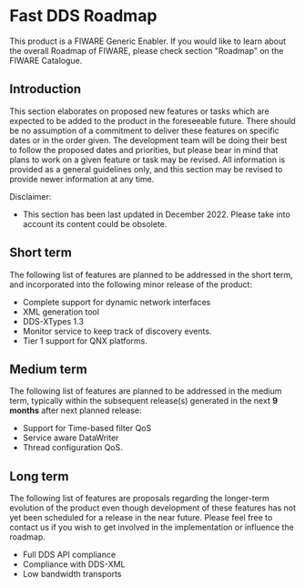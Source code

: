# Fast DDS Roadmap

This product is a FIWARE Generic Enabler.
If you would like to learn about the overall Roadmap of FIWARE, please check section "Roadmap" on the FIWARE Catalogue.

## Introduction

This section elaborates on proposed new features or tasks which are expected to be added to the product in the
foreseeable future.
There should be no assumption of a commitment to deliver these features on specific dates or in the order given.
The development team will be doing their best to follow the proposed dates and priorities, but please bear in mind
that plans to work on a given feature or task may be revised.
All information is provided as a general guidelines only, and this section may be revised to provide newer information
at any time.

Disclaimer:

* This section has been last updated in December 2022.
  Please take into account its content could be obsolete.

## Short term

The following list of features are planned to be addressed in the short term, and incorporated into the following
minor release of the product:

* Complete support for dynamic network interfaces
* XML generation tool
* DDS-XTypes 1.3
* Monitor service to keep track of discovery events.
* Tier 1 support for QNX platforms.

## Medium term

The following list of features are planned to be addressed in the medium term, typically within the subsequent
release(s) generated in the next **9 months** after next planned release:

* Support for Time-based filter QoS
* Service aware DataWriter
* Thread configuration QoS.

## Long term

The following list of features are proposals regarding the longer-term evolution of the product even though development
of these features has not yet been scheduled for a release in the near future.
Please feel free to contact us if you wish to get involved in the implementation or influence the roadmap.

* Full DDS API compliance
* Compliance with DDS-XML
* Low bandwidth transports
